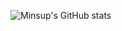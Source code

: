 ![Minsup's GitHub stats](https://github-readme-stats.vercel.app/api?username=agilestarskim&theme=dark&show_icons=true)

